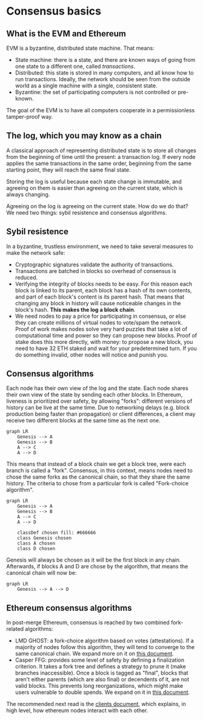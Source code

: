 # Consensus basics

## What is the EVM and Ethereum

EVM is a byzantine, distributed state machine. That means: 

- State machine: there is a state, and there are known ways of going from one state to a different one, called _transactions_.
- Distributed: this state is stored in many computers, and all know how to run transactions. Ideally, the network should be seen from the outside world as a single machine with a single, consistent state.
- Byzantine: the set of participating computers is not controlled or pre-known.

The goal of the EVM is to have all computers cooperate in a permissionless tamper-proof way.

## The log, which you may know as a chain

A classical approach of representing distributed state is to store all changes from the beginning of time until the present: a transaction log. If every node applies the same transactions in the same order, beginning from the same starting point, they will reach the same final state.

Storing the log is useful because each state change is immutable, and agreeing on them is easier than agreeing on the current state, which is always changing.

Agreeing on the log is agreeing on the current state. How do we do that? We need two things: sybil resistence and consensus algorithms.

## Sybil resistence

In a byzantine, trustless environment, we need to take several measures to make the network safe:

- Cryptographic signatures validate the authority of transactions.
- Transactions are batched in blocks so overhead of consensus is reduced.
- Verifying the integrity of blocks needs to be easy. For this reason each block is linked to its parent, each block has a hash of its own contents, and part of each block's content is its parent hash. That means that changing any block in history will cause noticeable changes in the block's hash. **This makes the log a block chain**.
- We need nodes to pay a price for participating in consensus, or else they can create millions of virtual nodes to vote/spam the network. Proof of work makes nodes solve very hard puzzles that take a lot of computational time and power so they can propose new blocks. Proof of stake does this more directly, with money: to propose a new block, you need to have 32 ETH staked and wait for your predetermined turn. If you do something invalid, other nodes will notice and punish you.

## Consensus algorithms

Each node has their own view of the log and the state. Each node shares their own view of the state by sending each other blocks. In Ethereum, liveness is prioritized over safety, by allowing "forks": different versions of history can be live at the same time. Due to networking delays (e.g. block production being faster than propagation) or client differences, a client may receive two different blocks at the same time as the next one.

```mermaid
graph LR
    Genesis --> A
    Genesis --> B
    A --> C
    A --> D
```

This means that instead of a block chain we get a block tree, were each branch is called a "fork". Consensus, in this context, means nodes need to chose the same forks as the canonical chain, so that they share the same history. The criteria to chose from a particular fork is called "Fork-choice algorithm".

```mermaid
graph LR
    Genesis --> A
    Genesis --> B
    A --> C
    A --> D

    classDef chosen fill: #666666
    class Genesis chosen
    class A chosen
    class D chosen
```

Genesis will always be chosen as it will be the first block in any chain. Afterwards, if blocks A and D are chose by the algorithm, that means the canonical chain will now be:

```mermaid
graph LR
    Genesis --> A --> D
```

## Ethereum consensus algorithms

In post-merge Ethereum, consensus is reached by two combined fork-related algorithms:

- LMD GHOST: a fork-choice algorithm based on votes (attestations). If a majority of nodes follow this algorithm, they will tend to converge to the same canonical chain. We expand more on it on [this document](fork_choice.md).
- Casper FFG: provides some level of safety by defining a finalization criterion. It takes a fork tree and defines a strategy to prune it (make branches inaccessible). Once a block is tagged as "final", blocks that aren't either parents (which are also final) or decendents of it, are not valid blocks. This prevents long reorganizations, which might make users vulnerable to double spends. We expand on it in [this document](finality.md).

The recommended next read is the [clients document](clients.md), which explains, in high level, how ethereum nodes interact with each other.
